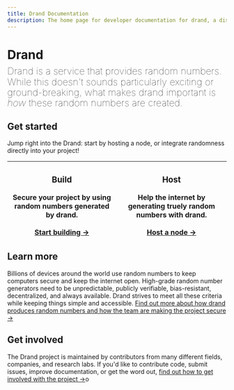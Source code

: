 ```yaml
---
title: Drand Documentation
description: The home page for developer documentation for drand, a distributed randomness beacon.
---
```


# Drand

<!-- What is Drand -->
<p style="font-size: 22px;line-height: 1.1;font-weight: 100;margin-top: -10px;">
Drand is a service that provides random numbers. While this doesn't sounds particularly exciting or ground-breaking, what makes drand important is <i>how</i> these random numbers are created.</p>

## Get started

Jump right into the Drand: start by hosting a node, or integrate randomness directly into your project!

| <h3>Build</h3> Secure your project by using random numbers generated by drand. <br><br> [Start building →](/build) | <h3>Host</h3> Help the internet by generating truely random numbers with drand. <br><br> [Host a node →](/host) |
| ------------------------------------------------------------------------------------------------------------------ | --------------------------------------------------------------------------------------------------------------- |


## Learn more

Billions of devices around the world use random numbers to keep computers secure and keep the internet open. High-grade random number generators need to be unpredictable, publicly verifiable, bias-resistant, decentralized, and always available. Drand strives to meet all these criteria while keeping things simple and accessible. [Find out more about how drand produces random numbers and how the team are making the project secure →](/concepts)

## Get involved

The Drand project is maintained by contributors from many different fields, companies, and research labs. If you'd like to contribute code, submit issues, improve documentation, or get the word out, [find out how to get involved with the project →](/project)o
